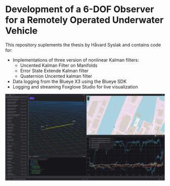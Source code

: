 #  Development of a 6-DOF Observer for a Remotely Operated Underwater Vehicle

This repository suplements the thesis by Håvard Syslak and contains code for:

- Implementations of three version of nonlinear Kalman filters:
    - Uncented Kalman Filter on Manifolds 
    - Error State Extende Kalman filter
    - Quaternion Uncented kalman filter
- Data logging from the Blueye X3 using the Blueye SDK
- Logging and streaming Foxglove Studio for live visualization


![Foxglove visualization for comparing the three versions of the kalman filter](./images/foxglove.png)

